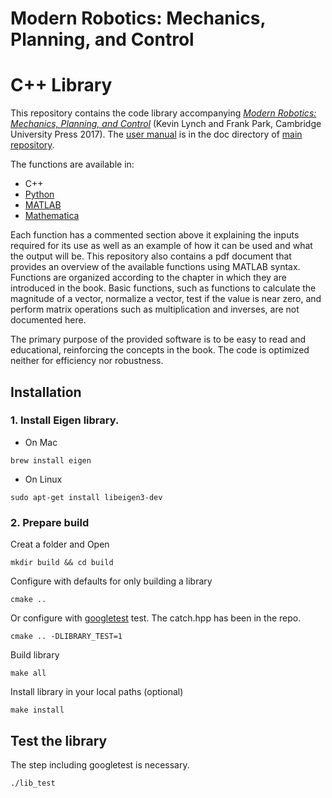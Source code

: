 # Modern Robotics:  Mechanics, Planning, and Control
# C++ Library

This repository contains the code library accompanying [_Modern Robotics:
Mechanics, Planning, and Control_](http://modernrobotics.org) (Kevin Lynch
and Frank Park, Cambridge University Press 2017). The
[user manual](https://github.com/NxRLab/ModernRobotics/blob/master/doc/MRlib.pdf) is in the doc directory of [main repository](https://github.com/NxRLab/ModernRobotics/).

The functions are available in:

* C++
* [Python](https://github.com/NxRLab/ModernRobotics/tree/master/packages/Python)
* [MATLAB](https://github.com/NxRLab/ModernRobotics/tree/master/packages/Matlab)
* [Mathematica](https://github.com/NxRLab/ModernRobotics/tree/master/packages/Mathematica)

Each function has a commented section above it explaining the inputs required for its use as well as an example of how it can be used and what the output will be. This repository also contains a pdf document that provides an overview of the available functions using MATLAB syntax. Functions are organized according to the chapter in which they are introduced in the book. Basic functions, such as functions to calculate the magnitude of a vector, normalize a vector, test if the value is near zero, and perform matrix operations such as multiplication and inverses, are not documented here.

The primary purpose of the provided software is to be easy to read and educational, reinforcing the concepts in the book. The code is optimized neither for efficiency nor robustness.

## Installation

### 1. Install Eigen library.
* On Mac
```
brew install eigen
```
* On Linux
```
sudo apt-get install libeigen3-dev
```

### 2. Prepare build
Creat a folder and Open
```
mkdir build && cd build
```

Configure with defaults for only building a library
```
cmake ..
```
Or configure with [googletest](https://github.com/google/googletest.git) test. The catch.hpp has been in the repo.
```
cmake .. -DLIBRARY_TEST=1
```

Build library
```
make all
```

Install library in your local paths (optional)
```
make install
```

## Test the library
The step including googletest is necessary.
```
./lib_test
```